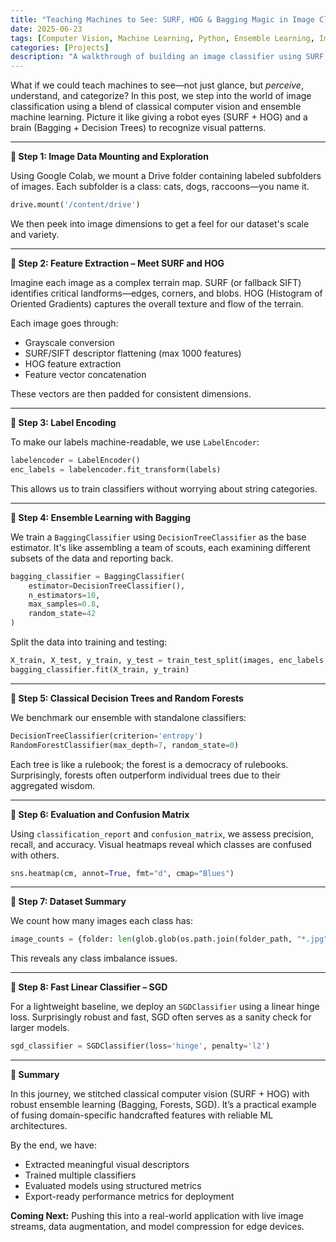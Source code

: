 ```yaml
---
title: "Teaching Machines to See: SURF, HOG & Bagging Magic in Image Classification"
date: 2025-06-23
tags: [Computer Vision, Machine Learning, Python, Ensemble Learning, Image Processing]
categories: [Projects]
description: "A walkthrough of building an image classifier using SURF, HOG features and Bagging, with Decision Trees and Random Forests in the mix."
---
```

What if we could teach machines to see—not just glance, but *perceive*, understand, and categorize? In this post, we step into the world of image classification using a blend of classical computer vision and ensemble machine learning. Picture it like giving a robot eyes (SURF + HOG) and a brain (Bagging + Decision Trees) to recognize visual patterns.

---

**🔹 Step 1: Image Data Mounting and Exploration**

Using Google Colab, we mount a Drive folder containing labeled subfolders of images. Each subfolder is a class: cats, dogs, raccoons—you name it.

```python
drive.mount('/content/drive')
```

We then peek into image dimensions to get a feel for our dataset's scale and variety.

---

**🔹 Step 2: Feature Extraction – Meet SURF and HOG**

Imagine each image as a complex terrain map. SURF (or fallback SIFT) identifies critical landforms—edges, corners, and blobs. HOG (Histogram of Oriented Gradients) captures the overall texture and flow of the terrain.

Each image goes through:

* Grayscale conversion
* SURF/SIFT descriptor flattening (max 1000 features)
* HOG feature extraction
* Feature vector concatenation

These vectors are then padded for consistent dimensions.

---

**🔹 Step 3: Label Encoding**

To make our labels machine-readable, we use `LabelEncoder`:

```python
labelencoder = LabelEncoder()
enc_labels = labelencoder.fit_transform(labels)
```

This allows us to train classifiers without worrying about string categories.

---

**🔹 Step 4: Ensemble Learning with Bagging**

We train a `BaggingClassifier` using `DecisionTreeClassifier` as the base estimator. It's like assembling a team of scouts, each examining different subsets of the data and reporting back.

```python
bagging_classifier = BaggingClassifier(
    estimator=DecisionTreeClassifier(),
    n_estimators=10,
    max_samples=0.8,
    random_state=42
)
```

Split the data into training and testing:

```python
X_train, X_test, y_train, y_test = train_test_split(images, enc_labels, test_size=0.2, random_state=42)
bagging_classifier.fit(X_train, y_train)
```

---

**🔹 Step 5: Classical Decision Trees and Random Forests**

We benchmark our ensemble with standalone classifiers:

```python
DecisionTreeClassifier(criterion='entropy')
RandomForestClassifier(max_depth=7, random_state=0)
```

Each tree is like a rulebook; the forest is a democracy of rulebooks. Surprisingly, forests often outperform individual trees due to their aggregated wisdom.

---

**🔹 Step 6: Evaluation and Confusion Matrix**

Using `classification_report` and `confusion_matrix`, we assess precision, recall, and accuracy. Visual heatmaps reveal which classes are confused with others.

```python
sns.heatmap(cm, annot=True, fmt="d", cmap="Blues")
```

---

**🔹 Step 7: Dataset Summary**

We count how many images each class has:

```python
image_counts = {folder: len(glob.glob(os.path.join(folder_path, "*.jpg"))) for folder in subfolders}
```

This reveals any class imbalance issues.

---

**🔹 Step 8: Fast Linear Classifier – SGD**

For a lightweight baseline, we deploy an `SGDClassifier` using a linear hinge loss. Surprisingly robust and fast, SGD often serves as a sanity check for larger models.

```python
sgd_classifier = SGDClassifier(loss='hinge', penalty='l2')
```

---

**📌 Summary**

In this journey, we stitched classical computer vision (SURF + HOG) with robust ensemble learning (Bagging, Forests, SGD). It’s a practical example of fusing domain-specific handcrafted features with reliable ML architectures.

By the end, we have:

* Extracted meaningful visual descriptors
* Trained multiple classifiers
* Evaluated models using structured metrics
* Export-ready performance metrics for deployment

**Coming Next:** Pushing this into a real-world application with live image streams, data augmentation, and model compression for edge devices.
